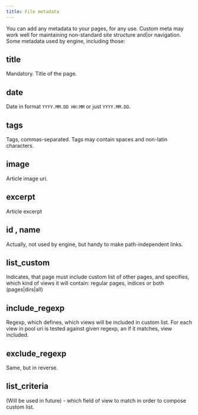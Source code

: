 ```yaml
---
title: File metadata
---
```


You can add any metadata to your pages, for any use. Custom meta may work well for maintaining non-standard site structure and|or navigation. Some metadata used by engine, including those:

title
-----
Mandatory. Title of the page.

date
----
Date in format `YYYY.MM.DD HH:MM` or just `YYYY.MM.DD`.

tags
----
Tags, commas-separated. Tags may contain spaces and non-latin characters.

image
----
Article image uri.

excerpt
-------
Article excerpt

id , name
---------
Actually, not used by engine, but handy to make path-independent links.


list_custom
-----------
Indicates, that page must include custom list of other pages, and specifies, which kind of views it will contain: regular pages, indices or both (pages|dirs|all)

include_regexp
--------------
Regexp, which defines, which views will be included in custom list. For each view in pool uri is tested against given regexp, an if it matches, view included.

exclude_regexp
--------------
Same, but in reverse.

list_criteria
-------------
(Will be used in future) - which field of view to match in order to compose custom list.